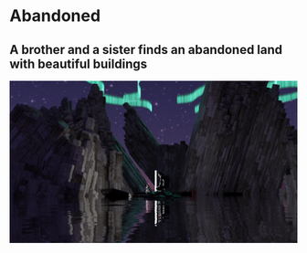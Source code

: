 # Abandoned
## A brother and a sister finds an abandoned land with beautiful buildings 

<img src = "https://github.com/Jael-Lois/Abandoned/blob/main/artitecture.png">
